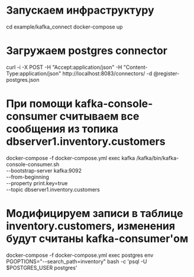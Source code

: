 
# Запускаем инфраструктуру
cd example/kafka_connect
docker-compose up

# Загружаем postgres connector
curl -i -X POST -H "Accept:application/json" -H  "Content-Type:application/json" http://localhost:8083/connectors/ -d @register-postgres.json

# При помощи kafka-console-consumer считываем все сообщения из топика dbserver1.inventory.customers
  docker-compose -f docker-compose.yml exec kafka /kafka/bin/kafka-console-consumer.sh \
  --bootstrap-server kafka:9092 \
  --from-beginning \
  --property print.key=true \
  --topic dbserver1.inventory.customers

# Модифицируем записи в таблице inventory.customers, изменения будут считаны kafka-consumer'ом
docker-compose -f docker-compose.yml exec postgres env PGOPTIONS="--search_path=inventory" bash -c 'psql -U $POSTGRES_USER postgres'
  
